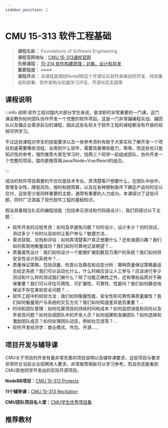 ```yaml
---
sidebar_position: 2
---
```


# CMU 15-313 软件工程基础

>**课程名称：** Foundations of Software Engineering    
**课程官网地址：**[CMU 15-313课程官网](https://www.cs.cmu.edu/~ckaestne/15313/)     
**先修课程：** [15-214 软件构建原理：对象、设计和并发](https://hackway.org/docs/cs/sophomore/software/cs15214)    
**重要程度：** ※※※※              
**课程评点：** 该课程是围绕NodeBB这个开源论坛软件来做协同开发、持续集成和部署、软件架构与机器学习评估、开源社区实践等     


## 课程说明
:::info 说明
软件工程对国内大部分学生来说，是求职时非常重要的一门课，这门课会教你如何团队协作开发一个完整的软件项目。这是一门非常偏编程实战、偏团队以及偏企业需求前沿的课程，因此这些名校关于软件工程的课程都没有开放的视频可供学习。

不过这些课程对学生的技能要求以及一些参考资料有助于大家实际了解开发一个项目到底需要哪些流程，会用到什么软件，需要具备哪些能力，等等。而这些也只是知识性的参考，强烈推荐大家在学习时，找两三个同学一起组成团队，协作开发一个完整的项目。国内更推荐用Java/Node+Vue/React的组合。

:::


成功的软件项目需要的不仅仅是技术专长。弄清楚客户想要什么，在团队中协作，管理复杂性，降低风险，按时和按预算，以及在各种限制条件下确定产品何时足以交付，这些至少是同样重要的主题，通常有重要的人力成分。本课探讨了这些问题，同时广泛涵盖了现代软件工程的基础知识。

假设具备相当扎实的编程技能（包括单元测试和代码级设计），我们将探讨以下主题：

- 软件开发的过程考虑：如何及早避免问题？何时设计，设计多少？何时测试，测试多少？何时以及如何让客户参与？敏捷方法...
- 需求获取、文档和评估：如何弄清楚客户真正想要什么？还有谁感兴趣？我们如何客观地衡量成功？我们如何可靠地记录期望？...
- 质量属性设计：我们如何设计一个能够扩展到数百万用户的系统？我们如何将安全性设计到系统中？...
- 质量保证策略，包括测量、检查以及静态和动态分析：哪种质量保证策略最适合给定系统？我们可以自动化什么，什么时候应该让人工参与？应该进行多少测试和什么样的测试我们做什么？除了功能正确性之外，还有哪些品质对于确保重要？我们可以评估可用性、可扩展性、可靠性、性能吗？我们如何静态地保证不存在某些安全问题？...
- 软件工程中的经验方法：我们如何衡量性能、安全性和可靠性等质量属性？我们如何衡量用户与系统的交互方式？我们如何知道差异是否重要？...
- 时间和团队管理：如何估算项目的持续时间和成本？如何监控进度和风险以及早发现问题？如何协调团队中的开发人员？如何组建和发展团队？如何选择和激励团队成员？如何处理团队动态，例如社交游荡？...
- 软件开发经济学：商业模式、外包、开源……

## 项目开发与辅导课
CMU关于项目的开发有着非常完善的项目说明以及辅导课要求，这些项目与要求非常符合当前企业招聘用人要求，非常推荐萌新可以学习参考。而且你还能看到CMU其他同学开发出的实际开源项目。

**NodeBB项目：**[CMU 15-313 Projects](https://cmu-313.github.io/projects/P1/)

**11个辅导课：**[CMU 15-313 Recitation](https://cmu-313.github.io/recitations/reci1-github/)

**CMU团队项目名人堂：**[CMU学生优秀项目集](https://cmu-313.github.io/hall-of-fame/)


## 推荐教材

<Book img="https://hackweek-1251009918.cos.ap-shanghai.myqcloud.com/hackway/cs/s34181708.jpg" url="https://item.jd.com/13119039.html" title="Google软件工程"></Book>


